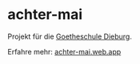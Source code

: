 # achter-mai

Projekt für die [Goetheschule Dieburg](http://www.goetheschule-dieburg.de/).

Erfahre mehr: [achter-mai.web.app](https://achter-mai.web.app)
